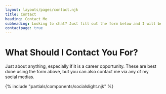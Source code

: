 ```yaml
---
layout: layouts/pages/contact.njk
title: Contact
heading: Contact Me
subheading: Looking to chat? Just fill out the form below and I will be sure to email you back within a day.
contactpage: true
---
```


# What Should I Contact You For?

Just about anything, especially if it is a career opportunity. These are best done using the form above, but you can also contact me via any of my social medias.

{% include "partials/components/socialslight.njk" %}
